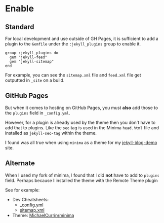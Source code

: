 # Enable


## Standard

For local development and use outside of GH Pages, it is sufficient to add a plugin to the `Gemfile` under the `:jekyll_plugins` group to enable it.

```Gemfile
group :jekyll_plugins do
  gem "jekyll-feed"
  gem "jekyll-sitemap"
end
```

For example, you can see the `sitemap.xml` file and `feed.xml` file get outputted in `_site` on a build.


## GitHub Pages

But when it comes to hosting on GitHub Pages, you must **also** add those to the `plugins` field in `_config.yml`.

However, for a plugin is already used by the theme then you don't have to add that to plugins. Like the `seo` tag is used in the Minima `head.html` file and installed as `jekyll-seo-tag` within the theme.

I found was all true when using `minima` as a theme for my [jekyll-blog-demo](https://github.com/MichaelCurrin/jekyll-blog-demo) site.


## Alternate

When I used my fork of minima, I found that I did **not** have to add to `plugins` field. Perhaps because I installed the theme with the Remote Theme plugin

See for example:

- Dev Cheatsheets:
    - [\_config.yml](https://github.com/MichaelCurrin/dev-cheatsheets/blob/master/_config.yml)
    - [sitemap.xml](https://michaelcurrin.github.io/dev-cheatsheets/sitemap.xml)
- Theme: [MichaelCurrin/minima](https://github.com/MichaelCurrin/minima)
